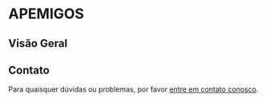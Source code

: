 # APEMIGOS

## Visão Geral

## Contato
Para quaisquer dúvidas ou problemas, por favor [entre em contato conosco](mailto:yuri.alec@hotmail.com).
